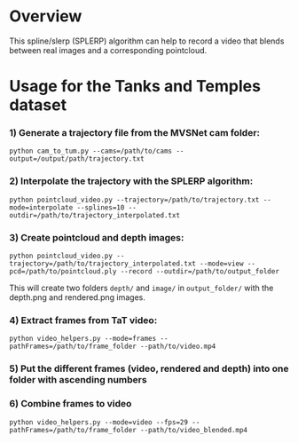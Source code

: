 # Overview

This spline/slerp (SPLERP) algorithm can help to record a video that blends between real images and a corresponding pointcloud. 

# Usage for the Tanks and Temples dataset

### 1) Generate a trajectory file from the MVSNet cam folder:
```
python cam_to_tum.py --cams=/path/to/cams --output=/output/path/trajectory.txt
```

### 2) Interpolate the trajectory with the SPLERP algorithm:
```
python pointcloud_video.py --trajectory=/path/to/trajectory.txt --mode=interpolate --splines=10 --outdir=/path/to/trajectory_interpolated.txt
```

### 3) Create pointcloud and depth images:
```
python pointcloud_video.py --trajectory=/path/to/trajectory_interpolated.txt --mode=view --pcd=/path/to/pointcloud.ply --record --outdir=/path/to/output_folder
```
This will create two folders `depth/` and `image/` in `output_folder/` with the depth.png and rendered.png images.

### 4) Extract frames from TaT video:
```
python video_helpers.py --mode=frames --pathFrames=/path/to/frame_folder --path/to/video.mp4
```

### 5) Put the different frames (video, rendered and depth) into one folder with ascending numbers

### 6) Combine frames to video
```
python video_helpers.py --mode=video --fps=29 --pathFrames=/path/to/frame_folder --path/to/video_blended.mp4
```